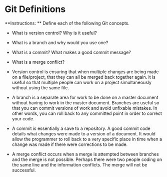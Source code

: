# Git Definitions

**Instructions: ** Define each of the following Git concepts.

* What is version control?  Why is it useful?
* What is a branch and why would you use one?
* What is a commit? What makes a good commit message?
* What is a merge conflict?

* Version control is ensuring that when multiple changes are being made on a file/project, that they can all be merged back together again. it is useful so that multiple people can work on a project simultaneously without using the same file.
* A branch is a separate area for work to be done on a master document without having to work in the master document. Branches are useful so that you can commit versions of work and avoid unfixable mistakes. In other words, you can roll back to any committed point in order to correct your code.
* A commit is essentially a save to a repository. A good commit code details what changes were made to a version of a document. It would allow the programmer to roll back to a very specific place in time when a change was made if there were corrections to be made.
* A merge conflict occurs when a merge is attempted between branches and the merge is not possible. Perhaps there were two people coding on the same line and the information conflicts. The merge will not be successful.